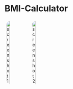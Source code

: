 # BMI-Calculator
<div class="row" style="
clear: both;
display: table;">
    <div class="column " style=" float: left;
    width: 33.33%;
    padding: 5px;">
        <img src="https://i.ibb.co/m4TmF7s/screenshot1.png" alt="screenshot1" style="width:40%; border-radius: 50px;" />
    </div>
    <div class="column " style=" float: left;
    width: 33.33%;
    padding: 5px;">
       <img src="https://i.ibb.co/4JCtppj/screenshot2.png" alt="screenshot2"  style="width:40%; border-radius: 50px;">
    </div>
    
  </div>
